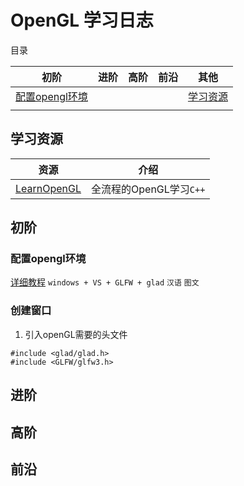 # OpenGL 学习日志

目录

|初阶|进阶|高阶|前沿|其他|
|-|-|-|-|-|
|[配置opengl环境](#配置opengl环境)|[](#)|[](#)|[](#)|[学习资源](#学习资源)|
|[](#)|[](#)|[](#)|[](#)|[](#)|

## 学习资源
|资源|介绍|
|-|-|
|[LearnOpenGL][1]|全流程的OpenGL学习`C++`|

## 初阶

### 配置opengl环境

[详细教程][2] `windows + VS + GLFW + glad` `汉语` `图文`

### 创建窗口

1. 引入openGL需要的头文件

```
#include <glad/glad.h>
#include <GLFW/glfw3.h>
```


## 进阶

## 高阶

## 前沿

[1]:https://learnopengl.com/Introduction
[2]:https://blog.csdn.net/sigmarising/article/details/80470054?utm_medium=distribute.pc_relevant.none-task-blog-BlogCommendFromMachineLearnPai2-1.channel_param&depth_1-utm_source=distribute.pc_relevant.none-task-blog-BlogCommendFromMachineLearnPai2-1.channel_param
